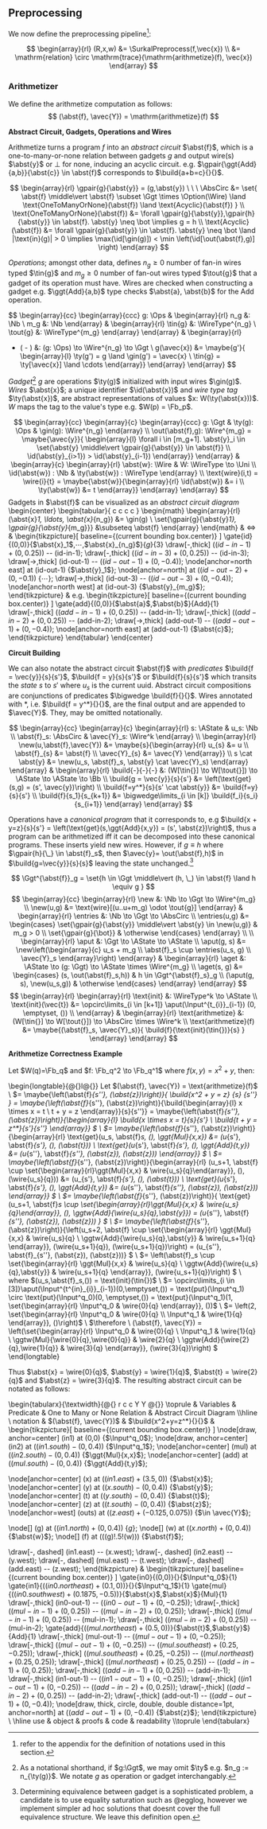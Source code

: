 ## Preprocessing

We now define the preprocessing pipeline[^notation]:

$$
\begin{array}{rl}
(R,x,w) 
&= \SurkalPreprocess(f,\vec{x}) \\ 
&= \mathrm{relation} \circ \mathrm{trace}(\mathrm{arithmetize}(f), \vec{x})
\end{array}
$$

[^notation]: refer to the appendix for the definition of notations used in this section.


### Arithmetizer

We define the arithmetize computation as follows:
$$
(\abst{f}, \avec{Y}) = \mathrm{arithmetize}(f)
$$

**Abstract Circuit, Gadgets, Operations and Wires**

Arithmetize turns a program $f$ into an *abstract circuit* $\abst{f}$, which is a one-to-many-or-none relation between gadgets $g$ and output wire(s) $\abst{y}$ or $\bot$ for none, inducing an acyclic circuit. e.g. $\gpair{\ggt{Add}{a,b}}{\abst{c}} \in \abst{f}$ corresponds to $\build{a+b=c}{}{}$.

$$
\begin{array}{rl}
\gpair{g}{\abst{y}} = (g,\abst{y}) \ \ \ 
\AbsCirc &= \set{
  \abst{f} \middle\vert
  \abst{f} \subset \Ggt \times \Option(\Wire) \land
  \text{OneToManyOrNone}(\abst{f}) \land
  \text{Acyclic}(\abst{f})
} \\
\text{OneToManyOrNone}(\abst{f}) &= \forall \gpair{g}{\abst{y}},\gpair{h}{\abst{y}} \in \abst{f}. \abst{y} \neq \bot \implies g = h \\
\text{Acyclic}(\abst{f}) &= \forall \gpair{g}{\abst{y}} \in \abst{f}. \abst{y} \neq \bot \land |\text{in}(g)| > 0 \implies \max(\id[\gin(g)]) < \min \left(\id[\out(\abst{f},g)] \right)
\end{array}
$$

*Operations*; amongst other data, defines $n_g \geq 0$ number of fan-in wires typed $\tin{g}$ and $m_g \geq 0$ number of fan-out wires typed $\tout{g}$ that a gadget of its operation must have. Wires are checked when constructing a gadget e.g. $\ggt{Add}{a,b}$ type checks $\abst{a}, \abst{b}$ for the $\text{Add}$ operation.

$$
\begin{array}{cc}
\begin{array}{ccc}
g: \Ops &
\begin{array}{rl}
n_g &: \Nb \\
m_g &: \Nb
\end{array} &
\begin{array}{rl}
\tin{g} &: \WireType^{n_g} \\
\tout{g} &: \WireType^{m_g}
\end{array}
\end{array} &
\begin{array}{rl}
- ( - ) &: (g: \Ops) \to \Wire^{n_g} \to \Ggt \\
g(\avec{x}) &= \maybe{g'}{
\begin{array}{l}
\ty(g') = g \land \gin(g') = \avec{x} \\
\tin{g} = \ty[\avec{x}] \land \cdots
\end{array}}
\end{array}
\end{array}
$$

*Gadget*[^short-hand-gadget] $g$ are operations $\ty(g)$ initialized with input wires $\gin(g)$. *Wires* $\abst{x}$; a unique identifier $\id(\abst{x})$ and *wire type tag* $\ty(\abst{x})$, are abstract representations of values $x: W(\ty(\abst{x}))$. $W$ maps the tag to the value's type e.g. $W(p) = \Fb_p$.

[^short-hand-gadget]: As a notational shorthand, if $g:\Ggt$, we may omit $\ty$ e.g. $n_g := n_{\ty(g)}$. We notate $g$ as operation or gadget interchangably.


$$
\begin{array}{cc}
\begin{array}{c}
\begin{array}{ccc}
g: \Ggt &
\ty(g): \Ops &
\gin(g): \Wire^{n_g}
\end{array} \\
\out(\abst{f},g): \Wire^{m_g} = \maybe{\avec{y}}{
\begin{array}{l}
\forall i \in [m_g+1]. \abst{y}_i \in \set{\abst{y} \middle\vert \gpair{g}{\abst{y}} \in \abst{f}} \\
\id(\abst{y}_{i>1}) > \id(\abst{y}_{i-1})
\end{array}}
\end{array} &
\begin{array}{c}
\begin{array}{rl}
\abst{w}: \Wire &
W: \WireType \to \Uni \\
\id(\abst{w}) : \Nb &
\ty(\abst{w}) : \WireType
\end{array} \\
\text{wire}(i,t) = \wire{i}{t} = \maybe{\abst{w}}{\begin{array}{rl}
\id(\abst{w}) &= i \\
\ty(\abst{w}) &= t
\end{array}}
\end{array}
\end{array}
$$
Gadgets in $\abst{f}$ can be visualized as an *abstract circuit diagram*
\begin{center}
\begin{tabular}{ c c c c }
\begin{math}
\begin{array}{rl}
(\abst{x}_1, \ldots, \abst{x}_{n_g}) &= \gin(g) \\
\set{\gpair{g}{\abst{y}_1}, \gpair{g}{\abst{y}_{m_g}}} &\subseteq \abst{f}
\end{array}
\end{math}
&
$\Longleftrightarrow$
&
\begin{tikzpicture}[
  baseline={(current bounding box.center)}
]
\gate{id}{(0,0)}{$\abst{x}_1$,$\cdots$,$\abst{x}_{n_g}$}{$g$}{3}
\draw[-,thick] ($(id-in-1)+(0,0.25)$) -- (id-in-1);
\draw[-,thick] ($(id-in-3)+(0,0.25)$) -- (id-in-3);
\draw[->,thick] (id-out-1) -- ($(id-out-1)+(0,-0.4)$);
\node[anchor=north east] at (id-out-1) {$\abst{y}_1$};
\node[anchor=north] at ($(id-out-2)+(0,-0.1)$) {$\cdots$};
\draw[->,thick] (id-out-3) -- ($(id-out-3)+(0,-0.4)$);
\node[anchor=north west] at (id-out-3) {$\abst{y}_{m_g}$};
\end{tikzpicture}
&
e.g.
\begin{tikzpicture}[
  baseline={(current bounding box.center)}
]
\gate{add}{(0,0)}{$\abst{a}$,$\abst{b}$}{$\text{Add}$}{1}
\draw[-,thick] ($(add-in-1)+(0,0.25)$) -- (add-in-1);
\draw[-,thick] ($(add-in-2)+(0,0.25)$) -- (add-in-2);
\draw[->,thick] (add-out-1) -- ($(add-out-1)+(0,-0.4)$);
\node[anchor=north east] at (add-out-1) {$\abst{c}$};
\end{tikzpicture}
\end{tabular}
\end{center}

**Circuit Building**

We can also notate the abstract circuit $\abst{f}$ with *predicates* $\build{f = \vec{y}}{s}{s'}$, $\build{f = y}{s}{s'}$ or $\build{f}{s}{s'}$ which transits the *state* $s$ to $s'$ where $u_s$ is the current uuid. Abstract circuit compositions are conjunctions of predicates $\bigwedge \build{f}{}{}$. Wires annotated with $*$, i.e. $\build{f = y^*}{}{}$, are the final output and are appended to $\avec{Y}$. They, may be omitted notationally.

$$
\begin{array}{cc}
\begin{array}{c}
\begin{array}{rl}
s: \AState &
u_s: \Nb \\
\abst{f}_s: \AbsCirc &
\avec{Y}_s: \Wire^k
\end{array} \\
\begin{array}{rl}
\new(u,\abst{f},\avec{Y}) &= \maybe{s}{\begin{array}{rl}
u_{s} &= u \\
\abst{f}_{s} &= \abst{f} \\
\avec{Y}_{s} &= \avec{Y}
\end{array}} \\
s \cat \abst{y} &= \new(u_s, \abst{f}_s, \abst{y} \cat \avec{Y}_s)
\end{array}
\end{array}
&
\begin{array}{rl}
\build{-}{-}{-} &: (W[\tin{}] \to W[\tout{}]) \to \AState \to \AState \to \Bb \\
\build{g = \vec{y}}{s}{s'}
&= \left(\text{get}(s,g) = (s', \avec{y})\right) \\
\build{f=y^*}{s}{s' \cat \abst{y}}
&= \build{f=y}{s}{s'} \\
\build{f}{s_1}{s_{k+1}}
&= \bigwedge\limits_{i \in [k]} \build{f_i}{s_i}{s_{i+1}}
\end{array}
\end{array}
$$

Operations have a *canonical program* that it corresponds to, e.g $\build{x + y=z}{s}{s'} = \left(\text{get}(s,\ggt{Add}{x,y}) = (s', \abst{z})\right)$, thus a program can be arithmetized iff it can be decomposed into these canonical programs. These inserts yield new wires. However, if $g \equiv h$ where $\gpair{h}{\_} \in \abst{f}_s$, then $\avec{y}= \out(\abst{f},h)$ in $\build{g=\vec{y}}{s}{s}$ leaving the state unchanged.[^egglog-eq] 

[^egglog-eq]: Determining equivalence between gadget is a sophisticated problem, a candidate is to use equality saturation such as @egglog, however we implement simpler ad hoc solutions that doesnt cover the full equivalence structure. We leave this definition open.


$$
\Ggt^{\abst{f}}_g = \set{h \in \Ggt \middle\vert
  (h, \_) \in \abst{f} \land h \equiv g
}
$$
$$
\begin{array}{cc}
\begin{array}{rl}
\new &: \Nb \to \Ggt \to \Wire^{m_g} \\
\new(u,g) &= \text{wire}[(u..u+m_g) \odot \tout{g}]
\end{array} &
\begin{array}{rl}
\entries  &: \Nb \to \Ggt \to \AbsCirc \\
\entries(u,g) &= \begin{cases}
\set{\gpair{g}{\abst{y}} \middle\vert \abst{y} \in \new(u,g)}
& m_g > 0 \\
\set{\gpair{g}{\bot}} & \otherwise
\end{cases}
\end{array} \\ \\
\begin{array}{rl}
\aput &: \Ggt \to \AState \to \AState \\
\aput(g, s) &= \new\left(\begin{array}{c}
u_s + m_g \\
\abst{f}_s \cup \entries(u_s, g) \\
\avec{Y}_s
\end{array}\right)
\end{array} &
\begin{array}{rl}
\aget &: \AState \to (g: \Ggt) \to \AState \times \Wire^{m_g} \\
\aget(s, g)
&= \begin{cases}
  (s, \out(\abst{f}_s,h)) & h \in \Ggt^{\abst{f}_s}_g \\
  (\aput(g, s), \new(u_s,g)) & \otherwise
\end{cases}
\end{array}
\end{array}
$$
$$
\begin{array}{rl}
\begin{array}{rl}
\text{init} &: \WireType^k \to \AState \\
\text{init}(\vec{t}) &= \opcirc\limits_{i \in [k+1]} \aput(\Input^{t_{i}}_{i-1}) (0, \emptyset, ()) \\
\end{array} &
\begin{array}{rl}
\text{arithmetize} &: (W[\tin{}] \to W[\tout{}]) \to \AbsCirc \times \Wire^k \\
\text{arithmetize}(f) &= \maybe{(\abst{f}_s, \avec{Y}_s)}{
  \build{f}{\text{init}(\tin{})}{s}
}
\end{array}
\end{array}
$$

**Arithmetize Correctness Example**

Let $W(q)=\Fb_q$ and $f: \Fb_q^2 \to \Fb_q^1$ where $f(x,y) = x^2 + y$, then:

\begin{longtable}{@{}l@{}}
Let $(\abst{f}, \avec{Y}) = \text{arithmetize}(f)$
\\
$= \maybe{\left(\abst{f}_{s''}, (\abst{z})\right)}{
  \build{x^2 + y = z}
    {s}
    {s''}
}
= \maybe{\left(\abst{f}_{s''}, (\abst{z})\right)}{\build{\begin{array}{l}
  x \times x = t \\
  t + y = z
\end{array}}{s}{s''}}
= \maybe{\left(\abst{f}_{s''}, (\abst{z})\right)}{\begin{array}{l}
  \build{x \times x = t}{s}{s'} \\
  \build{t + y = z^*}{s'}{s''}
\end{array}}
$ \\
$= \maybe{\left(\abst{f}_{s''}, (\abst{z})\right)}{\begin{array}{rl}
  \text{get}(u_s, \abst{f}_s, (), \ggt{Mul}{x,x}) &= (u_{s'}, \abst{f}_{s'}, (), (\abst{t})) \\
  \text{get}(u_{s'}, \abst{f}_{s'}, (), \ggt{Add}{t,y}) &= (u_{s''}, \abst{f}_{s''}, (\abst{z}), (\abst{z}))
\end{array}}
$ \\
$= \maybe{\left(\abst{f}_{s''}, (\abst{z})\right)}{\begin{array}{rl}
  (u_s+1, \abst{f} \cup \set{\begin{array}{rl}\ggt{Mul}{x,x} & \wire{u_s}{q}\end{array}}, (), (\wire{u_s}{q})) &= (u_{s'}, \abst{f}_{s'}, (), (\abst{t})) \\
  \text{get}(u_{s'}, \abst{f}_{s'}, (), \ggt{Add}{t,y}) &= (u_{s''}, \abst{f}_{s''}, (\abst{z}), (\abst{z}))
\end{array}}
$ \\
$= \maybe{\left(\abst{f}_{s''}, (\abst{z})\right)}{
  \text{get}(u_s+1, \abst{f}_s \cup \set{\begin{array}{rl}\ggt{Mul}{x,x} & \wire{u_s}{q}\end{array}}, (), \ggtw{Add}{\wire{u_s}{q},\abst{y}}) = (u_{s''}, \abst{f}_{s''}, (\abst{z}), (\abst{z}))
}
$ \\
$= \maybe{\left(\abst{f}_{s''}, (\abst{z})\right)}{\left(u_s+2, \abst{f} \cup \set{\begin{array}{rl}
    \ggt{Mul}{x,x} & \wire{u_s}{q} \\
    \ggtw{Add}{\wire{u_s}{q},\abst{y}} & \wire{u_s+1}{q}
  \end{array}}, (\wire{u_s+1}{q}), (\wire{u_s+1}{q})\right) = (u_{s''}, \abst{f}_{s''}, (\abst{z}), (\abst{z}))}
$ \\
$= \left(\abst{f}_s \cup \set{\begin{array}{rl}
    \ggt{Mul}{x,x} & \wire{u_s}{q} \\
    \ggtw{Add}{\wire{u_s}{q},\abst{y}} & \wire{u_s+1}{q}
  \end{array}}, (\wire{u_s+1}{q})\right)
$ \\
where $(u_s,\abst{f}_s,()) = \text{init}(\tin{})$
\\ 
$= \opcirc\limits_{i \in [3]}\aput(\Input^{t^{in}_{i}}_{i-1})(0,\emptyset,())
= \text{put}(\Input^q_1) \circ \text{put}(\Input^q_0)(0, \emptyset,())
= \text{put}(\Input^q_1)(1, \set{\begin{array}{rl} \Input^q_0 & \wire{0}{q} \end{array}}, ())$
\\
$= \left(2, \set{\begin{array}{rl}
  \Input^q_0 & \wire{0}{q} \\
  \Input^q_1 & \wire{1}{q}
\end{array}}, ()\right)$
\\
$\therefore \ (\abst{f}, \avec{Y}) = \left(\set{\begin{array}{rl}
  \Input^q_0 & \wire{0}{q} \\
  \Input^q_1 & \wire{1}{q} \\
  \ggtw{Mul}{\wire{0}{q},\wire{0}{q}} & \wire{2}{q} \\
  \ggtw{Add}{\wire{2}{q},\wire{1}{q}} & \wire{3}{q}
\end{array}}, (\wire{3}{q})\right)
$
\end{longtable}

Thus $\abst{x} = \wire{0}{q}$, $\abst{y} = \wire{1}{q}$, $\abst{t} = \wire{2}{q}$ and $\abst{z} = \wire{3}{q}$. The resulting abstract circuit can be notated as follows:

\begin{tabularx}{\textwidth}{@{} r c c Y Y @{}}
\toprule
 & Variables & Predicate & One to Many or None Relation & Abstract Circuit Diagram
\\\hline \\
notation & $(\abst{f}, \avec{Y})$ &
$\build{x^2+y=z^*}{}{}$ & 
\begin{tikzpicture}[
  baseline={(current bounding box.center)}
]
\node[draw, anchor=center] (in1) at (0,0) {$\Input^q_0$};
\node[draw, anchor=center] (in2) at ($(in1.south)-(0,0.4)$) {$\Input^q_1$};
\node[anchor=center] (mul) at ($(in2.south)-(0,0.4)$) {$\ggt{Mul}{x,x}$};
\node[anchor=center] (add) at ($(mul.south)-(0,0.4)$) {$\ggt{Add}{t,y}$};

\node[anchor=center] (x) at ($(in1.east)+(3.5,0)$) {$\abst{x}$};
\node[anchor=center] (y) at ($(x.south)-(0,0.4)$) {$\abst{y}$};
\node[anchor=center] (t) at ($(y.south)-(0,0.4)$) {$\abst{t}$};
\node[anchor=center] (z) at ($(t.south)-(0,0.4)$) {$\abst{z}$};
\node[anchor=west] (outs) at ($(z.east)+(-0.125,0.075)$) {$\in \avec{Y}$};

\node[] (g) at ($(in1.north)+(0,0.4)$) {$g$};
\node[] (w) at ($(x.north)+(0,0.4)$) {$\abst{w}$};
\node[] (f) at ($($(g)!.5!(w)$)$) {$\abst{f}$};

\draw[-, dashed] (in1.east) -- (x.west);
\draw[-, dashed] (in2.east) -- (y.west);
\draw[-, dashed] (mul.east) -- (t.west);
\draw[-, dashed] (add.east) -- (z.west);
\end{tikzpicture}
&
\begin{tikzpicture}[
  baseline={(current bounding box.center)}
]
\gate{in0}{(0,0)}{}{$\Input^q_0$}{1}
\gate{in1}{($(in0.north east)+(0.1,0)$)}{}{$\Input^q_1$}{1}
\gate{mul}{($(in0.south west)+(0.1875,-0.5)$)}{$\abst{x}$,$\abst{x}$}{$\text{Mul}$}{1}
\draw[-,thick] (in0-out-1) -- ($(in0-out-1)+(0,-0.25)$);
\draw[-,thick] ($(mul-in-1)+(0,0.25)$) -- ($(mul-in-2)+(0,0.25)$);
\draw[-,thick] ($(mul-in-1)+(0,0.25)$) -- (mul-in-1);
\draw[-,thick] ($(mul-in-2)+(0,0.25)$) -- (mul-in-2);
\gate{add}{($(mul.north east)+(0.5,0)$)}{$\abst{t}$,$\abst{y}$}{$\text{Add}$}{1}
\draw[-,thick] (mul-out-1) -- ($(mul-out-1)+(0,-0.25)$);
\draw[-,thick] ($(mul-out-1)+(0,-0.25)$) -- ($(mul.south east)+(0.25,-0.25)$);
\draw[-,thick] ($(mul.south east)+(0.25,-0.25)$) -- ($(mul.north east)+(0.25,0.25)$);
\draw[-,thick] ($(mul.north east)+(0.25,0.25)$) -- ($(add-in-1)+(0,0.25)$);
\draw[-,thick] ($(add-in-1)+(0,0.25)$) -- (add-in-1);
\draw[-,thick] (in1-out-1) -- ($(in1-out-1)+(0,-0.25)$);
\draw[-,thick] ($(in1-out-1)+(0,-0.25)$) -- ($(add-in-2)+(0,0.25)$);
\draw[-,thick] ($(add-in-2)+(0,0.25)$) -- (add-in-2);
\draw[-,thick] (add-out-1) -- ($(add-out-1)+(0,-0.4)$);
\node[draw, thick, circle, double, double distance=1pt, anchor=north] at ($(add-out-1)+(0,-0.4)$) {$\abst{z}$};
\end{tikzpicture}
\\ \hline
use & object & proofs & code & readability
\\\toprule
\end{tabularx}